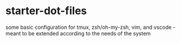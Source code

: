 # starter-dot-files

some basic configuration for tmux, zsh/oh-my-zsh, vim, and vscode - meant to be extended according to the needs of the system
